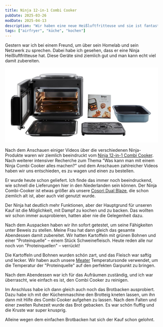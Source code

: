 ```yaml
---
title: Ninja 12-in-1 Combi Cooker
pubDate: 2025-03-26
modDate: 2025-04-13
description: "Wir haben eine neue Heißluftfritteuse und sie ist fantastisch. Meine ersten Eindrücke vom Ninja 12-in-1 Combi Cooker."
tags: ["airfryer", "küche", "kochen"]
---
```


Gestern war ich bei einem Freund, um über sein Homelab und sein Netzwerk zu sprechen.
Dabei habe ich gesehen, dass er eine Ninja Heißluftfritteuse hat.
Diese Geräte sind ziemlich gut und man kann echt viel damit zubereiten.

![Ninja 12-in-1 Combi Cooker](./2025-03-26-cover.jpg "Ninja 12-in-1 Combi Cooker")

Nach dem Anschauen einiger Videos über die verschiedenen Ninja-Produkte waren wir ziemlich beeindruckt vom [Ninja 12-in-1 Combi Cooker](https://www.ninjakitchen.de/produkte/ninja-combi-12-in-1-multikocher-ofen-heissluftfritteuse-sfp700eu-zidSFP700EU).
Nach weiterer intensiver Recherche zum Thema "Was kann man mit einem Ninja Combi Cooker alles machen?" und dem Anschauen zahlreicher Videos haben wir uns entschieden, es zu wagen und einen zu bestellen.

Er wurde heute schon geliefert.
Ich finde das immer noch beeindruckend, wie schnell die Lieferungen hier in den Niederlanden sein können.
Der Ninja Combi-Cooker ist etwas größer als unsere [Cosori Dual Blaze](https://cosori.com/products/dual-blaze-air-fryer), die schon ziemlich alt ist, aber auch viel genutzt wurde.

Der Ninja hat deutlich mehr Funktionen, aber der Hauptgrund für unseren Kauf ist die Möglichkeit, mit Dampf zu kochen und zu backen.
Das wollten wir schon immer ausprobieren, hatten aber nie die Gelegenheit dazu.

Nach dem Auspacken haben wir ihn sofort getestet, um seine Fähigkeiten unter Beweis zu stellen.
Meine Frau hat dann gleich das gesamte Abendessen damit zubereitet.
Wir hatten Kartoffeln mit grünen Bohnen und einer "Proteinquelle" – einem Stück Schweinefleisch.
Heute reden alle nur noch von "Proteinquellen" – verrückt!

Die Kartoffeln und Bohnen wurden schön zart, und das Fleisch war saftig und lecker.
Wir haben auch unsere [Meater](https://store-de.meater.com/products/meater-plus) Temperatursonde verwendet, um die Temperatur der "Proteinquelle" auf den perfekten Garpunkt zu bringen.

Nach dem Abendessen war ich für das Aufräumen zuständig, und ich war überrascht, wie einfach es ist, den Combi Cooker zu reinigen.

Im Anschluss habe ich dann gleich auch noch das Brotbacken ausprobiert.
Dazu habe ich mit der Küchenmaschine den Brotteig kneten lassen, um ihn dann mit Hilfe des Combi Cooker aufgehen zu lassen.
Nach dem Falten und einer zweiten Ruhezeit wurde das Brot gebacken.
Es war schön fluffig und die Kruste war super knusprig.

Alleine wegen dem einfachen Brotbacken hat sich der Kauf schon gelohnt.
